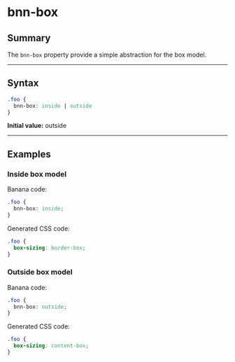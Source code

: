 # bnn-box

## Summary
The `bnn-box` property provide a simple abstraction for the box model.

<hr>

## Syntax

```css
.foo {
  bnn-box: inside | outside
}
```

**Initial value:** outside

<hr>

## Examples

### Inside box model

Banana code:
```css
.foo {
  bnn-box: inside;
}
```

Generated CSS code:
```css
.foo {
  box-sizing: border-box;
}
```

### Outside box model

Banana code:
```css
.foo {
  bnn-box: outside;
}
```

Generated CSS code:
```css
.foo {
  box-sizing: content-box;
}
```
